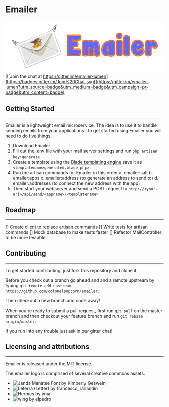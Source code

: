 # Emailer

![alt text](https://raw.githubusercontent.com/colonelpopcorn/emailer/master/resources/assets/emailer.png)
[![Join the chat at https://gitter.im/emailer-lumen](https://badges.gitter.im/Join%20Chat.svg)](https://gitter.im/emailer-lumen?utm_source=badge&utm_medium=badge&utm_campaign=pr-badge&utm_content=badge)
## Getting Started
----------------

Emailer is a lightweight email microservice. The idea is to use it to handle sending emails from your applications. To get started using Emailer you will need to do five things.

1. Download Emailer
2. Fill out the .env file with your mail server settings and run `php artisan key:generate`
3. Create a template using the [Blade templating engine](https://laravel.com/docs/5.6/blade) save it as `<templatename>generated.blade.php>`
4. Run the artisan commands for Emailer in this order
	a. emailer:salt
	b. emailer:apps
	c. emailer:address (to generate an address to send to)
	d. emailer:addresses (to connect the new address with the app)
5. Then start your webserver and send a POST request to `http://<your-url>/api/send/<appname>/<templatename>`

## Roadmap
----------------

[] Create client to replace artisan commands
[] Write tests for artisan commands
[] Mock database to make tests faster
[] Refactor MailController to be more testable

## Contributing
----------------

To get started contributing, just fork this repository and clone it.

Before you check out a branch go ahead and and a remote upstream by typing `git remote add upstream https://github.com/colonelpopcorn/emailer`.

Then checkout a new branch and code away!

When you're ready to submit a pull request, first run `git pull` on the master branch and then checkout your feature branch and run `git rebase origin/master`.

If you run into any trouble just ask in our gitter chat!

## Licensing and attributions
----------------

Emailer is released under the MIT license.

The emailer logo is comprised of several creative commons assets.

* ![Janda Manatee Font by Kimberly Geswein](http://www.fontspace.com/kimberly-geswein/janda-manatee)
* ![Leterra (Letter) by francesco_rallandin](https://openclipart.org/detail/31987/architetto-lettera)
* ![Hermes by ymai](https://openclipart.org/detail/194990/hermes)
* ![wing by elpedro](https://openclipart.org/detail/65851/wing)
